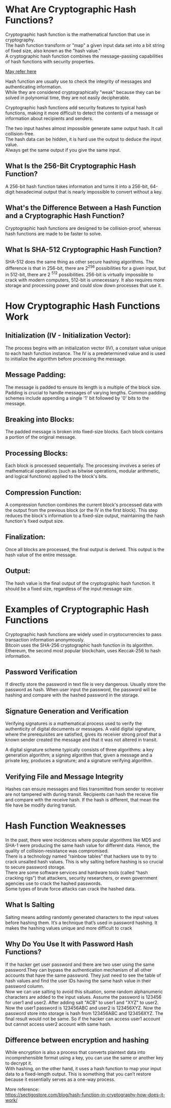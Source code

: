 # What Are Cryptographic Hash Functions?
Cryptographic hash function is the mathematical function that use in cryptography.   
The hash function transform or "map" a given input data set into a bit string of fixed size, also known as the "hash value."  
A cryptographic hash function combines the message-passing capabilities of hash functions with security properties.  

[May refer here](https://www.youtube.com/watch?v=UswqcbncliE)  


Hash function are usually use to check the integrity of messages and authenticating information.  
While they are considered cryptographically "weak" because they can be solved in polynomial time, they are not easily decipherable.  

Cryptographic hash functions add security features to typical hash functions, making it more difficult to detect the contents of a message or information about recipients and senders.  

The two input hashes almost impossible generate same output hash. It call collision-free.   
The hash data can be hidden, it is hard use the output to deduce the input value.  
Always get the same output if you give the same input.   

## What Is the 256-Bit Cryptographic Hash Function?
A 256-bit hash function takes information and turns it into a 256-bit, 64-digit hexadecimal output that is nearly impossible to convert without a key.

## What's the Difference Between a Hash Function and a Cryptographic Hash Function?
Cryptographic hash functions are designed to be collision-proof, whereas hash functions are made to be faster to solve.

## What Is SHA-512 Cryptographic Hash Function?
SHA-512 does the same thing as other secure hashing algorithms. The difference is that in 256-bit, there are 2<sup>256</sup> possibilities for a given input, but in 512-bit, there are 2 <sup>512</sup> possibilities. 256-bit is virtually impossible to crack with modern computers, 512-bit is unnecessary. It also requires more storage and processing power and could slow down processes that use it.




# How Cryptographic Hash Functions Work
## Initialization (IV - Initialization Vector): 
The process begins with an initialization vector (IV), a constant value unique to each hash function instance. The IV is a predetermined value and is used to initialize the algorithm before processing the message.  
## Message Padding: 
The message is padded to ensure its length is a multiple of the block size. Padding is crucial to handle messages of varying lengths. Common padding schemes include appending a single '1' bit followed by '0' bits to the message.  
## Breaking into Blocks: 
The padded message is broken into fixed-size blocks. Each block contains a portion of the original message.  
## Processing Blocks: 
Each block is processed sequentially. The processing involves a series of mathematical operations (such as bitwise operations, modular arithmetic, and logical functions) applied to the block's bits.   
## Compression Function: 
A compression function combines the current block's processed data with the output from the previous block (or the IV in the first block). This step reduces the block's information to a fixed-size output, maintaining the hash function's fixed output size.    
## Finalization: 
Once all blocks are processed, the final output is derived. This output is the hash value of the entire message.  
## Output: 
The hash value is the final output of the cryptographic hash function. It should be a fixed size, regardless of the input message size.  


# Examples of Cryptographic Hash Functions

Cryptographic hash functions are widely used in cryptocurrencies to pass transaction information anonymously.  
Bitcoin uses the SHA-256 cryptographic hash function in its algorithm.  
Ethereum, the second most popular blockchain, uses Keccak-256 to hash information.  

## Password Verification
If directly store the password in text file is very dangerous. Usually store the password as hash. When user input the password, the password will be hashing and compare with the hashed password in the storage.    

## Signature Generation and Verification
Verifying signatures is a mathematical process used to verify the authenticity of digital documents or messages. A valid digital signature, where the prerequisites are satisfied, gives its receiver strong proof that a known sender created the message and that it was not altered in transit.  

A digital signature scheme typically consists of three algorithms: a key generation algorithm; a signing algorithm that, given a message and a private key, produces a signature; and a signature verifying algorithm.  

## Verifying File and Message Integrity
Hashes can ensure messages and files transmitted from sender to receiver are not tampered with during transit. Recipients can hash the receive file and compare with the receive hash. If the hash is different, that mean the file have be modify during transit.  


# Hash Function Weaknesses

In the past, there were incidences where popular algorithms like MD5 and SHA-1 were producing the same hash value for different data. Hence, the quality of collision-resistance was compromised.  
There is a technology named “rainbow tables” that hackers use to try to crack unsalted hash values. This is why salting before hashing is so crucial to secure password storage.   
There are some software services and hardware tools (called “hash cracking rigs”) that attackers, security researchers, or even government agencies use to crack the hashed passwords.  
Some types of brute force attacks can crack the hashed data.  




## What Is Salting 
Salting means adding randomly generated characters to the input values before hashing them. It’s a technique that’s used in password hashing. It makes the hashing values unique and more difficult to crack

## Why Do You Use It with Password Hash Functions?
If the hacker get user password and there are two user using the same password.They can bypass the authentication mechanism of all other accounts that have the same password. They just need to see the table of hash values and find the user IDs having the same hash value in their password column.  
Now we can use salting to avoid this situation, some random alphanumeric characters are added to the input values. Assume the password is 123456 for user1 and user2. After adding salt "ACB" to user1 and "XYZ" to user2. 
Now the user1 password is 123456ABC and user2 is 123456XYZ. Now the password store into storage is hash from 123456ABC and 123456XYZ. The final result would not be same. So if the hacker can access user1 account but cannot access user2 account with same hash.




## Difference between encryption and hashing
While encryption is also a process that converts plaintext data into incomprehensible format using a key, you can use the same or another key to decrypt it.   
With hashing, on the other hand, it uses a hash function to map your input data to a fixed-length output. This is something that you can’t restore because it essentially serves as a one-way process.  




More reference:  
https://sectigostore.com/blog/hash-function-in-cryptography-how-does-it-work/  

